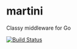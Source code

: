 martini
=======

Classy middleware for Go

[![Build Status](https://drone.io/github.com/codegangsta/martini/status.png)](https://drone.io/github.com/codegangsta/martini/latest)
